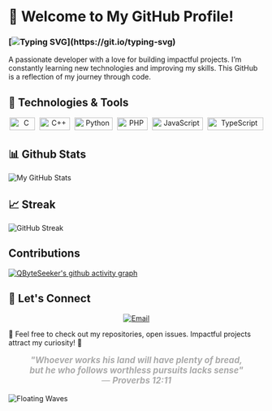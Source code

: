 # 👋 Welcome to My GitHub Profile!

### [![Typing SVG](https://readme-typing-svg.herokuapp.com?font=Fira+Code&duration=2000&pause=2000&color=A9FEEF&background=14132100&width=435&height=30&lines=Hi%2C+I'm+VUIDE+Jordan+!)](https://git.io/typing-svg)

A passionate developer with a love for building impactful projects. I’m constantly learning new technologies and improving my skills. This GitHub is a reflection of my journey through code.

## 🔧 Technologies & Tools

<p style="text-align: center">
    <img src="https://img.shields.io/badge/C-00599C?style=for-the-badge&logo=c&logoColor=white" alt="C" width="50px" height="25px" style="margin-right: 5px;">
    <img src="https://img.shields.io/badge/C%2B%2B-00599C?style=for-the-badge&logo=c%2B%2B&logoColor=white" alt="C++" width="60px" height="25px" style="margin-right: 5px;">
    <img src="https://img.shields.io/badge/Python-3776AB?style=for-the-badge&logo=python&logoColor=white" alt="Python" width="75px" height="25px" style="margin-right: 5px;">
    <img src="https://img.shields.io/badge/PHP-777BB4?style=for-the-badge&logo=php&logoColor=white" alt="PHP" width="60px" height="25px" style="margin-right: 5px;">
    <img src="https://img.shields.io/badge/JavaScript-F7DF1E?style=for-the-badge&logo=javascript&logoColor=black" alt="JavaScript" width="100px" height="25px" style="margin-right: 5px;">
    <img src="https://img.shields.io/badge/TypeScript-3178C6?style=for-the-badge&logo=typescript&logoColor=white" alt="TypeScript" width="110px" height="25px">
</p>

## 📊 Github Stats

![My GitHub Stats](https://github-readme-stats.vercel.app/api?username=QByteSeeker&count_private=true&show_icons=true&hide=prs&theme=radical)

## 📈 Streak
![GitHub Streak](https://github-readme-streak-stats.herokuapp.com/?user=QByteSeeker&theme=radical)

## Contributions

[![QByteSeeker's github activity graph](https://github-readme-activity-graph.vercel.app/graph?username=QByteSeeker&theme=react-dark)](https://github.com/QByteSeeker/github-readme-activity-graph)

## 🔗 Let's Connect

<div style="text-align: center;">
  <a href="mailto:ouendeufranck@gmail.com">
    <img src="https://img.shields.io/badge/Email-D14836?style=for-the-badge&logo=gmail&logoColor=white" alt="Email">
  </a>
</div>

🌟 Feel free to check out my repositories, open issues. Impactful projects attract my curiosity! 🙌

<p style="font-style: italic; text-align: center; font-size: 1.2em; color: #AAA;">
  <span style="font-weight: bold;">"Whoever works his land will have plenty of bread,</span><br>
  <span style="font-weight: bold;">but he who follows worthless pursuits lacks sense"</span><br>
  — <span style="font-weight: bold;">Proverbs 12:11</span>
</p>

![Floating Waves](https://raw.githubusercontent.com/mayhemantt/mayhemantt/Update/svg/Bottom.svg)
